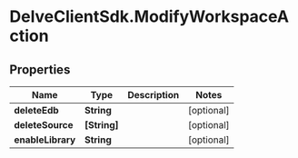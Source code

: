 # DelveClientSdk.ModifyWorkspaceAction

## Properties

Name | Type | Description | Notes
------------ | ------------- | ------------- | -------------
**deleteEdb** | **String** |  | [optional] 
**deleteSource** | **[String]** |  | [optional] 
**enableLibrary** | **String** |  | [optional] 


